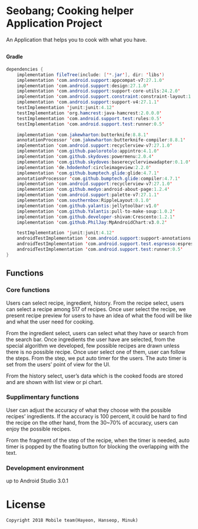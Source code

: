 # Seobang; Cooking helper Application Project
An Application that helps you to cook with what you have. <br>

## 
#### Gradle
```java
dependencies {
    implementation fileTree(include: ['*.jar'], dir: 'libs')
    implementation 'com.android.support:appcompat-v7:27.1.0'
    implementation 'com.android.support:design:27.1.0'
    implementation 'com.android.support:support-core-utils:24.2.0'
    implementation 'com.android.support.constraint:constraint-layout:1.0.2'
    implementation 'com.android.support:support-v4:27.1.1'
    testImplementation 'junit:junit:4.12'
    testImplementation 'org.hamcrest:java-hamcrest:2.0.0.0'
    testImplementation 'com.android.support.test:rules:0.5'
    testImplementation 'com.android.support.test:runner:0.5'

    implementation 'com.jakewharton:butterknife:8.8.1'
    annotationProcessor 'com.jakewharton:butterknife-compiler:8.8.1'
    implementation 'com.android.support:recyclerview-v7:27.1.0'
    implementation 'com.github.paolorotolo:appintro:4.1.0'
    implementation 'com.github.skydoves:powermenu:2.0.4'
    implementation 'com.github.skydoves:baserecyclerviewadapter:0.1.0'
    implementation 'de.hdodenhof:circleimageview:2.2.0'
    implementation 'com.github.bumptech.glide:glide:4.7.1'
    annotationProcessor 'com.github.bumptech.glide:compiler:4.7.1'
    implementation 'com.android.support:recyclerview-v7:27.1.0'
    implementation 'com.github.medyo:android-about-page:1.2.4'
    implementation 'com.android.support:palette-v7:27.1.1'
    implementation 'com.southernbox:RippleLayout:0.1.0'
    implementation 'com.github.yalantis:jellytoolbar:v1.0'
    implementation 'com.github.Yalantis:pull-to-make-soup:1.0.2'
    implementation 'com.github.developer-shivam:Crescento:1.2.1'
    implementation 'com.github.PhilJay:MpAndroidChart:v3.0.2'

    testImplementation 'junit:junit:4.12'
    androidTestImplementation 'com.android.support:support-annotations:25.1.0'
    androidTestImplementation 'com.android.support.test.espresso:espresso-core:2.2.2'
    androidTestImplementation 'com.android.support.test:runner:0.5'
}

```



## Functions
### Core functions
Users can select recipe, ingredient, history. 
From the recipe select, users can select a recipe among 517 of recipes. Once user select the recipe, we present recipe preview for users to have an idea of what the food will be like and what the user need for cooking.

From the ingredient select, users can select what they have or search from the search bar. Once ingredients the user have are selected, from the special algorithm we developed, few possible recipes are drawn unless there is no possible recipe. Once user select one of them, user can follow the steps. From the step, we put auto timer for the users. The auto timer is set from the users’ point of view for the UI. 

From the history select, user’s data which is the cooked foods are stored and are shown with list view or pi chart. 

### Supplimentary functions
User can adjust the accuracy of what they choose with the possible recipes’ ingredients. If the accuracy is 100 percent, it could be hard to find the recipe on the other hand, from the 30~70% of accuracy, users can enjoy the possible recipes.

From the fragment of the step of the recipe, when the timer is needed, auto timer is popped by the floating button for blocking the overlapping with the text.

### Development environment
up to Android Studio 3.0.1



# License
```xml
Copyright 2018 Mobile team(Hayeon, Hanseop, Minuk)
```
